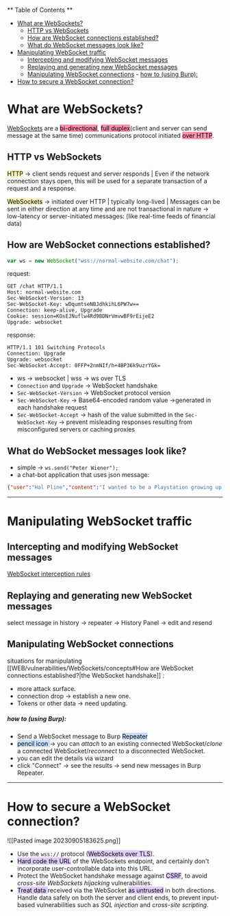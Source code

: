 ** Table of Contents **

- [What are WebSockets?](#What%20are%20WebSockets?)
	- [HTTP vs WebSockets](#HTTP%20vs%20WebSockets)
	- [How are WebSocket connections established?](#How%20are%20WebSocket%20connections%20established?)
	- [What do WebSocket messages look like?](#What%20do%20WebSocket%20messages%20look%20like?)
- [Manipulating WebSocket traffic](#Manipulating%20WebSocket%20traffic)
	- [Intercepting and modifying WebSocket messages](#Intercepting%20and%20modifying%20WebSocket%20messages)
	- [Replaying and generating new WebSocket messages](#Replaying%20and%20generating%20new%20WebSocket%20messages)
	- [Manipulating WebSocket connections](#Manipulating%20WebSocket%20connections)
				- [how to (using Burp):](#how%20to%20(using%20Burp):)
- [How to secure a WebSocket connection?](#How%20to%20secure%20a%20WebSocket%20connection?)

#  What are WebSockets?

[WebSockets](https://portswigger.net/web-security/websockets) are a <mark style="background: #FF5582A6;">bi-directional</mark>, <mark style="background: #FF5582A6;">full duplex</mark>(client and server can send message at the same time) communications protocol initiated <mark style="background: #FF5582A6;">over HTTP</mark>.

## HTTP vs WebSockets

<mark style="background: #FFF3A3A6;">HTTP</mark> -> client sends request and server responds | Even if the network connection stays open, this will be used for a separate transaction of a request and a response.

<mark style="background: #FFF3A3A6;">WebSockets</mark> -> initiated over HTTP | typically long-lived | Messages can be sent in either direction at any time and are not transactional in nature ->  low-latency or server-initiated messages: (like real-time feeds of financial data)
## How are WebSocket connections established?

```js
var ws = new WebSocket("wss://normal-website.com/chat");
```
request:
```http
GET /chat HTTP/1.1
Host: normal-website.com
Sec-WebSocket-Version: 13
Sec-WebSocket-Key: wDqumtseNBJdhkihL6PW7w==
Connection: keep-alive, Upgrade
Cookie: session=KOsEJNuflw4Rd9BDNrVmvwBF9rEijeE2
Upgrade: websocket
```
response:
```http
HTTP/1.1 101 Switching Protocols
Connection: Upgrade
Upgrade: websocket
Sec-WebSocket-Accept: 0FFP+2nmNIf/h+4BP36k9uzrYGk=
```

- ws -> websocket | wss -> ws over TLS
- `Connection` and `Upgrade` -> WebSocket handshake
- `Sec-WebSocket-Version` -> WebSocket protocol version
- `Sec-WebSocket-Key` ->  Base64-encoded random value ->generated in each handshake request
- `Sec-WebSocket-Accept` -> hash of the value submitted in the `Sec-WebSocket-Key` -> prevent misleading responses resulting from misconfigured servers or caching proxies
## What do WebSocket messages look like?

- simple ->  `ws.send("Peter Wiener");`
- a chat-bot application that uses json message: 
```json
{"user":"Hal Pline","content":"I wanted to be a Playstation growing up, not a device to answer your inane questions"}
```

---
# Manipulating WebSocket traffic

## Intercepting and modifying WebSocket messages

[WebSocket interception rules](https://portswigger.net/burp/documentation/desktop/settings/tools/proxy#websocket-interception-rules)
## Replaying and generating new WebSocket messages

select message in history -> repeater -> History Panel -> edit and resend 
## Manipulating WebSocket connections

situations for manipulating [[WEB/vulnerabilities/WebSockets/concepts#How are WebSocket connections established?|the WebSocket handshake]] :

-  more attack surface.
-  connection drop -> establish a new one.
- Tokens or other data -> need updating.
##### how to (using Burp):
- Send a WebSocket message to Burp <mark style="background: #ADCCFFA6;">Repeater</mark> 
- <mark style="background: #ADCCFFA6;">pencil icon </mark>-> you can *attach* to an existing connected WebSocket/*clone* a connected WebSocket/*reconnect* to a disconnected WebSocket.
- you can edit the details via wizard
- click "Connect" -> see the results -> send new messages in Burp Repeater.

---
# How to secure a WebSocket connection? 

![[Pasted image 20230905183625.png]]

- Use the `wss://` protocol (<mark style="background: #D2B3FFA6;">WebSockets over TLS</mark>).
- <mark style="background: #D2B3FFA6;">Hard code the URL</mark> of the WebSockets endpoint, and certainly don't incorporate user-controllable data into this URL.
- Protect the WebSocket handshake message against <mark style="background: #D2B3FFA6;">CSRF</mark>, to avoid _cross-site WebSockets hijacking_ vulnerabilities.
- <mark style="background: #D2B3FFA6;">Treat data </mark>received via the WebSocket <mark style="background: #D2B3FFA6;">as untrusted</mark> in both directions. Handle data safely on both the server and client ends, to prevent input-based vulnerabilities such as _SQL injection_ and _cross-site scripting_.
  